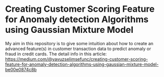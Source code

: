 # Creating Customer Scoring Feature for Anomaly detection Algorithms using Gaussian Mixture Model
My aim in this repository is to give some intuition about how to create an advanced feature(s) in customer transaction data to predict anomaly or fraud in credit cards.
The detail info in this article: https://medium.com/@yavuzselimsefunc/creating-customer-scoring-feature-for-anomaly-detection-algorithms-using-gaussian-mixture-model-be00e0874c8b
